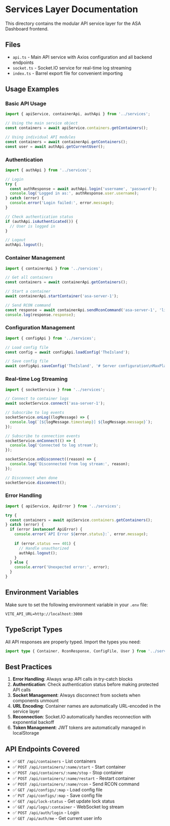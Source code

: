 # Services Layer Documentation

This directory contains the modular API service layer for the ASA Dashboard frontend.

## Files

- `api.ts` - Main API service with Axios configuration and all backend endpoints
- `socket.ts` - Socket.IO service for real-time log streaming
- `index.ts` - Barrel export file for convenient importing

## Usage Examples

### Basic API Usage

```typescript
import { apiService, containerApi, authApi } from '../services';

// Using the main service object
const containers = await apiService.containers.getContainers();

// Using individual API modules
const containers = await containerApi.getContainers();
const user = await authApi.getCurrentUser();
```

### Authentication

```typescript
import { authApi } from '../services';

// Login
try {
  const authResponse = await authApi.login('username', 'password');
  console.log('Logged in as:', authResponse.user.username);
} catch (error) {
  console.error('Login failed:', error.message);
}

// Check authentication status
if (authApi.isAuthenticated()) {
  // User is logged in
}

// Logout
authApi.logout();
```

### Container Management

```typescript
import { containerApi } from '../services';

// Get all containers
const containers = await containerApi.getContainers();

// Start a container
await containerApi.startContainer('asa-server-1');

// Send RCON command
const response = await containerApi.sendRconCommand('asa-server-1', 'listplayers');
console.log(response.response);
```

### Configuration Management

```typescript
import { configApi } from '../services';

// Load config file
const config = await configApi.loadConfig('TheIsland');

// Save config file
await configApi.saveConfig('TheIsland', '# Server configuration\nMaxPlayers=70');
```

### Real-time Log Streaming

```typescript
import { socketService } from '../services';

// Connect to container logs
await socketService.connect('asa-server-1');

// Subscribe to log events
socketService.onLog((logMessage) => {
  console.log(`[${logMessage.timestamp}] ${logMessage.message}`);
});

// Subscribe to connection events
socketService.onConnect(() => {
  console.log('Connected to log stream');
});

socketService.onDisconnect((reason) => {
  console.log('Disconnected from log stream:', reason);
});

// Disconnect when done
socketService.disconnect();
```

### Error Handling

```typescript
import { apiService, ApiError } from '../services';

try {
  const containers = await apiService.containers.getContainers();
} catch (error) {
  if (error instanceof ApiError) {
    console.error(`API Error ${error.status}:`, error.message);
    
    if (error.status === 401) {
      // Handle unauthorized
      authApi.logout();
    }
  } else {
    console.error('Unexpected error:', error);
  }
}
```

## Environment Variables

Make sure to set the following environment variable in your `.env` file:

```env
VITE_API_URL=http://localhost:3000
```

## TypeScript Types

All API responses are properly typed. Import the types you need:

```typescript
import type { Container, RconResponse, ConfigFile, User } from '../services';
```

## Best Practices

1. **Error Handling**: Always wrap API calls in try-catch blocks
2. **Authentication**: Check authentication status before making protected API calls
3. **Socket Management**: Always disconnect from sockets when components unmount
4. **URL Encoding**: Container names are automatically URL-encoded in the service layer
5. **Reconnection**: Socket.IO automatically handles reconnection with exponential backoff
6. **Token Management**: JWT tokens are automatically managed in localStorage

## API Endpoints Covered

- ✅ `GET /api/containers` - List containers
- ✅ `POST /api/containers/:name/start` - Start container
- ✅ `POST /api/containers/:name/stop` - Stop container
- ✅ `POST /api/containers/:name/restart` - Restart container
- ✅ `POST /api/containers/:name/rcon` - Send RCON command
- ✅ `GET /api/configs/:map` - Load config file
- ✅ `PUT /api/configs/:map` - Save config file
- ✅ `GET /api/lock-status` - Get update lock status
- ✅ `GET /api/logs/:container` - WebSocket log stream
- ✅ `POST /api/auth/login` - Login
- ✅ `GET /api/auth/me` - Get current user info 
